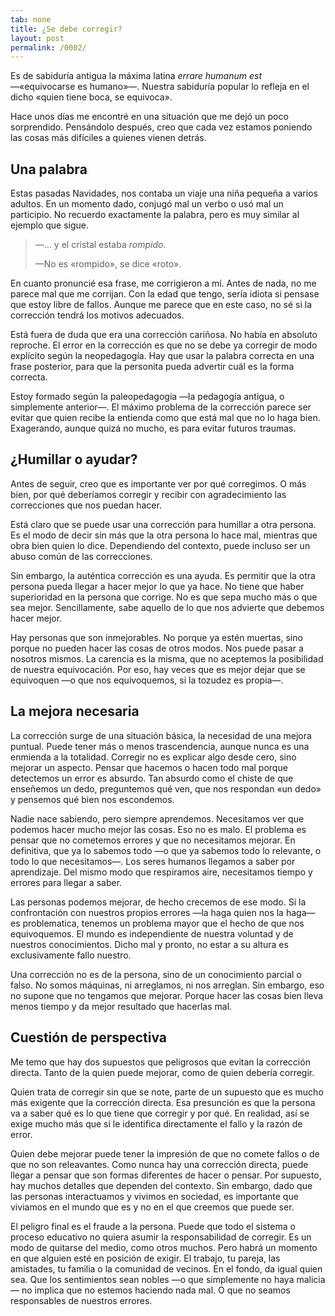 ```yaml
---
tab: none
title: ¿Se debe corregir?
layout: post
permalink: /0002/
---
```


Es de sabiduría antigua la máxima latina _errare humanum est_ —«equivocarse es humano»—. Nuestra sabiduría popular lo refleja en el dicho «quien tiene boca, se equivoca».

Hace unos días me encontré en una situación que me dejó un poco sorprendido. Pensándolo después, creo que cada vez estamos poniendo las cosas más difíciles a quienes vienen detrás.

## Una palabra

Estas pasadas Navidades, nos contaba un viaje una niña pequeña a varios adultos. En un momento dado, conjugó mal un verbo o usó mal un participio. No recuerdo exactamente la palabra, pero es muy similar al ejemplo que sigue.

> —... y el cristal estaba _rompido_.
>
> —No es «rompido», se dice «roto».

En cuanto pronuncié esa frase, me corrigieron a mí. Antes de nada, no me parece mal que me corrijan. Con la edad que tengo, sería idiota si pensase que estoy libre de fallos. Aunque me parece que en este caso, no sé si la corrección tendrá los motivos adecuados.

Está fuera de duda que era una corrección cariñosa. No había en absoluto reproche. El error en la corrección es que no se debe ya corregir de modo explícito según la neopedagogía. Hay que usar la palabra correcta en una frase posterior, para que la personita pueda advertir cuál es la forma correcta.

Estoy formado según la paleopedagogía —la pedagogía antigua, o simplemente anterior—. El máximo problema de la corrección parece ser evitar que quien recibe la entienda como que está mal que no lo haga bien. Exagerando, aunque quizá no mucho, es para evitar futuros traumas.

## ¿Humillar o ayudar?

Antes de seguir, creo que es importante ver por qué corregimos. O más bien, por qué deberíamos corregir y recibir con agradecimiento las correcciones que nos puedan hacer.

Está claro que se puede usar una corrección para humillar a otra persona. Es el modo de decir sin más que la otra persona lo hace mal, mientras que obra bien quien lo dice. Dependiendo del contexto, puede incluso ser un abuso común de las correcciones.

Sin embargo, la auténtica corrección es una ayuda. Es permitir que la otra persona pueda llegar a hacer mejor lo que ya hace. No tiene que haber superioridad en la persona que corrige. No es que sepa mucho más o que sea mejor. Sencillamente, sabe aquello de lo que nos advierte que debemos hacer mejor.

Hay personas que son inmejorables. No porque ya estén muertas, sino porque no pueden hacer las cosas de otros modos. Nos puede pasar a nosotros mismos. La carencia es la misma, que no aceptemos la posibilidad de nuestra equivocación. Por eso, hay veces que es mejor dejar que se equivoquen —o que nos equivoquemos, si la tozudez es propia—.

## La mejora necesaria

La corrección surge de una situación básica, la necesidad de una mejora puntual. Puede tener más o menos trascendencia, aunque nunca es una enmienda a la totalidad. Corregir no es explicar algo desde cero, sino mejorar un aspecto. Pensar que hacemos o hacen todo mal porque detectemos un error es absurdo. Tan absurdo como el chiste de que enseñemos un dedo, preguntemos qué ven, que nos respondan «un dedo» y pensemos qué bien nos escondemos.

Nadie nace sabiendo, pero siempre aprendemos. Necesitamos ver que podemos hacer mucho mejor las cosas. Eso no es malo. El problema es pensar que no cometemos errores y que no necesitamos mejorar. En definitiva, que ya lo sabemos todo —o que ya sabemos todo lo relevante, o todo lo que necesitamos—. Los seres humanos llegamos a saber por aprendizaje. Del mismo modo que respiramos aire, necesitamos tiempo y errores para llegar a saber.

Las personas podemos mejorar, de hecho crecemos de ese modo. Si la confrontación con nuestros propios errores —la haga quien nos la haga— es problematica, tenemos un problema mayor que el hecho de que nos equivoquemos. El mundo es independiente de nuestra voluntad y de nuestros conocimientos. Dicho mal y pronto, no estar a su altura es exclusivamente fallo nuestro.

Una corrección no es de la persona, sino de un conocimiento parcial o falso. No somos máquinas, ni arreglamos, ni nos arreglan. Sin embargo, eso no supone que no tengamos que mejorar. Porque hacer las cosas bien lleva menos tiempo y da mejor resultado que hacerlas mal.

## Cuestión de perspectiva

Me temo que hay dos supuestos que peligrosos que evitan la corrección directa. Tanto de la quien puede mejorar, como de quien debería corregir.

Quien trata de corregir sin que se note, parte de un supuesto que es mucho más exigente que la corrección directa. Esa presunción es que la persona va a saber qué es lo que tiene que corregir y por qué. En realidad, así se exige mucho más que si le identifica directamente el fallo y la razón de error.

Quien debe mejorar puede tener la impresión de que no comete fallos o de que no son releavantes. Como nunca hay una corrección directa, puede llegar a pensar que son formas diferentes de hacer o pensar. Por supuesto, hay muchos detalles que dependen del contexto. Sin embargo, dado que las personas interactuamos y vivimos en sociedad, es importante que viviamos en el mundo que es y no en el que creemos que puede ser.

El peligro final es el fraude a la persona. Puede que todo el sistema o proceso educativo no quiera asumir la responsabilidad de corregir. Es un modo de quitarse del medio, como otros muchos. Pero habrá un momento en que alguien esté en posición de exigir. El trabajo, tu pareja, las amistades, tu familia o la comunidad de vecinos. En el fondo, da igual quien sea. Que los sentimientos sean nobles —o que simplemente no haya malicia— no implica que no estemos haciendo nada mal. O que no seamos responsables de nuestros errores.
